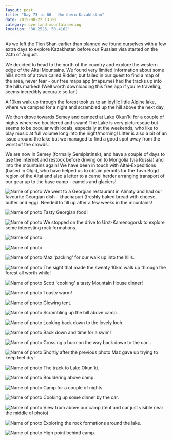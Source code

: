 ```yaml
---
layout: post
title: "Day 73 to 86 - Northern Kazakhstan"
date: 2015-08-22 13:00
category: overland-mountaineering
location: "80.2523, 50.4162"
---
```


As we left the Tien Shan earlier than planned we found ourselves with a few extra days to explore Kazakhstan before our Russian visa started on the 24th of August.

We decided to head to the north of the country and explore the western edge of the Altai Mountains. We found very limited information about some hills north of a town called Ridder, but failed in our quest to find a map of the area, never fear - our free maps app (maps.me) had the tracks up into the hills marked!  (Well worth downloading this free app if you're traveling, seems incredibly accurate so far!)

A 10km walk up through the forest took us to an idyllic little Alpine lake, where we camped for a night and scrambled up the hill above the next day.

We then drove towards Semey and camped at Lake Okun'ki for a couple of nights where we bouldered and swam!  The Lake is very picturesque but seems to be popular with locals, especially at the weekends, who like to play music at full volume long into the night/morning! Litter is also a bit of an issue around the lake but we managed to find a good spot away from the worst of the crowds.

We are now in Semey (formally Semiplatinsk), and have a couple of days to use the internet and restock before driving on to Mongolia (via Russia) and into the mountains again! We have been in touch with Altai-Expeditions (based in Olgii), who have helped us to obtain permits for the Tavn Bogd region of the Altai and also a letter to a camel herder arranging transport of our gear up to the base camp - camels and glaciers!

![Name of photo](/photos/northkazakh/northkazakh-1.jpg "Optional title")
We went to a Georgian restaurant in Almaty and had our favourite Georgian dish - khachapuri (freshly baked bread with cheese, butter and egg). Needed to fill up after a few weeks in the mountains!

![Name of photo](/photos/northkazakh/northkazakh-2.jpg "Optional title")
Tasty Georgian food!

![Name of photo](/photos/northkazakh/northkazakh-3.jpg "Optional title")
We stopped on the drive to Urst-Kamenogorsk to explore some interesting rock formations.

![Name of photo](/photos/northkazakh/northkazakh-4.jpg "Optional title")

![Name of photo](/photos/northkazakh/northkazakh-5.jpg "Optional title")

![Name of photo](/photos/northkazakh/northkazakh-6.jpg "Optional title")
Maz 'packing' for our walk up into the hills.

![Name of photo](/photos/northkazakh/northkazakh-7.jpg "Optional title")
The sight that made the sweaty 10km walk up through the forest all worth while!

![Name of photo](/photos/northkazakh/northkazakh-9.jpg "Optional title")
Scott 'cooking' a tasty Mountain House dinner!

![Name of photo](/photos/northkazakh/northkazakh-11.jpg "Optional title")
Toasty warm!

![Name of photo](/photos/northkazakh/northkazakh-12.jpg "Optional title")
Glowing tent.

![Name of photo](/photos/northkazakh/northkazakh-13.jpg "Optional title")
Scrambling up the hill above camp.

![Name of photo](/photos/northkazakh/northkazakh-14.jpg "Optional title")
Looking back down to the lovely loch.

![Name of photo](/photos/northkazakh/northkazakh-15.jpg "Optional title")
Back down and time for a swim!

![Name of photo](/photos/northkazakh/northkazakh-8.jpg "Optional title")
Crossing a burn on the way back down to the car...

![Name of photo](/photos/northkazakh/northkazakh-10.jpg "Optional title")
Shortly after the previous photo Maz gave up trying to keep feet dry!

![Name of photo](/photos/northkazakh/northkazakh-16.jpg "Optional title")
The track to Lake Okun'ki.

![Name of photo](/photos/northkazakh/northkazakh-17.jpg "Optional title")
Bouldering above camp.

![Name of photo](/photos/northkazakh/northkazakh-18.jpg "Optional title")
Camp for a couple of nights.

![Name of photo](/photos/northkazakh/northkazakh-19.jpg "Optional title")
Cooking up some dinner by the car.

![Name of photo](/photos/northkazakh/northkazakh-20.jpg "Optional title")
View from above our camp (tent and car just visible near the middle of photo)

![Name of photo](/photos/northkazakh/northkazakh-21.jpg "Optional title")
Exploring the rock formations around the lake.

![Name of photo](/photos/northkazakh/northkazakh-22.jpg "Optional title")
High point behind camp.
